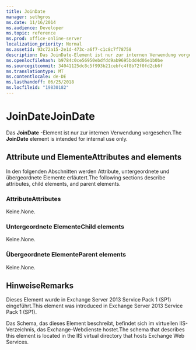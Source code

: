 ```yaml
---
title: JoinDate
manager: sethgros
ms.date: 11/16/2014
ms.audience: Developer
ms.topic: reference
ms.prod: office-online-server
localization_priority: Normal
ms.assetid: 93c72a15-2e1d-473c-a6f7-c1c8c7f78758
description: Das JoinDate-Element ist nur zur internen Verwendung vorgesehen.
ms.openlocfilehash: b9784c0ce56950ebdfdd9ab9695bdd4d06e1b0be
ms.sourcegitcommit: 34041125dc8c5f993b21cebfc4f8b72f0fd2cb6f
ms.translationtype: MT
ms.contentlocale: de-DE
ms.lasthandoff: 06/25/2018
ms.locfileid: "19830182"
---
```

# <a name="joindate"></a><span data-ttu-id="2a6c2-103">JoinDate</span><span class="sxs-lookup"><span data-stu-id="2a6c2-103">JoinDate</span></span>

<span data-ttu-id="2a6c2-104">Das **JoinDate** -Element ist nur zur internen Verwendung vorgesehen.</span><span class="sxs-lookup"><span data-stu-id="2a6c2-104">The **JoinDate** element is intended for internal use only.</span></span> 

## <a name="attributes-and-elements"></a><span data-ttu-id="2a6c2-105">Attribute und Elemente</span><span class="sxs-lookup"><span data-stu-id="2a6c2-105">Attributes and elements</span></span>

<span data-ttu-id="2a6c2-106">In den folgenden Abschnitten werden Attribute, untergeordnete und übergeordnete Elemente erläutert.</span><span class="sxs-lookup"><span data-stu-id="2a6c2-106">The following sections describe attributes, child elements, and parent elements.</span></span>
  
### <a name="attributes"></a><span data-ttu-id="2a6c2-107">Attribute</span><span class="sxs-lookup"><span data-stu-id="2a6c2-107">Attributes</span></span>

<span data-ttu-id="2a6c2-108">Keine.</span><span class="sxs-lookup"><span data-stu-id="2a6c2-108">None.</span></span>
  
### <a name="child-elements"></a><span data-ttu-id="2a6c2-109">Untergeordnete Elemente</span><span class="sxs-lookup"><span data-stu-id="2a6c2-109">Child elements</span></span>

<span data-ttu-id="2a6c2-110">Keine.</span><span class="sxs-lookup"><span data-stu-id="2a6c2-110">None.</span></span>
  
### <a name="parent-elements"></a><span data-ttu-id="2a6c2-111">Übergeordnete Elemente</span><span class="sxs-lookup"><span data-stu-id="2a6c2-111">Parent elements</span></span>

<span data-ttu-id="2a6c2-112">Keine.</span><span class="sxs-lookup"><span data-stu-id="2a6c2-112">None.</span></span>
  
## <a name="remarks"></a><span data-ttu-id="2a6c2-113">Hinweise</span><span class="sxs-lookup"><span data-stu-id="2a6c2-113">Remarks</span></span>

<span data-ttu-id="2a6c2-114">Dieses Element wurde in Exchange Server 2013 Service Pack 1 (SP1) eingeführt.</span><span class="sxs-lookup"><span data-stu-id="2a6c2-114">This element was introduced in Exchange Server 2013 Service Pack 1 (SP1).</span></span>
  
<span data-ttu-id="2a6c2-115">Das Schema, das dieses Element beschreibt, befindet sich im virtuellen IIS-Verzeichnis, das Exchange-Webdienste hostet.</span><span class="sxs-lookup"><span data-stu-id="2a6c2-115">The schema that describes this element is located in the IIS virtual directory that hosts Exchange Web Services.</span></span>
  

